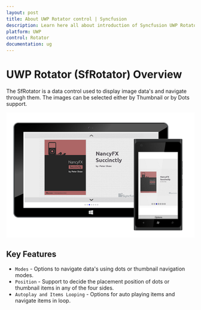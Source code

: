 ```yaml
---
layout: post
title: About UWP Rotator control | Syncfusion
description: Learn here all about introduction of Syncfusion UWP Rotator (SfRotator) control, its elements and more.
platform: UWP
control: Rotator 
documentation: ug
---
```


# UWP Rotator (SfRotator) Overview

The SfRotator is a data control used to display image data's and navigate through them. The images can be selected either by Thumbnail or by Dots support.

![overview](images/overview.png)
 
## Key Features

* `Modes` - Options to navigate data's using dots or thumbnail navigation modes.
* `Position` - Support to decide the placement position of dots or thumbnail items in any of the four sides.
* `Autoplay and Items Looping` - Options for auto playing items and navigate items in loop.
